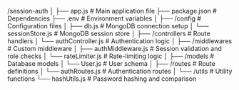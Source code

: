 /session-auth
│
├── app.js                      # Main application file
├── package.json                # Dependencies
├── .env                        # Environment variables
│
├── /config                     # Configuration files
│   ├── db.js                   # MongoDB connection setup
│   └── sessionStore.js         # MongoDB session store
│
├── /controllers                # Route handlers
│   └── authController.js       # Authentication logic
│
├── /middlewares                # Custom middleware
│   ├── authMiddleware.js       # Session validation and role checks
│   └── rateLimiter.js          # Rate-limiting logic
│
├── /models                     # Database models
│   └── User.js                 # User schema
│
├── /routes                     # Route definitions
│   └── authRoutes.js           # Authentication routes
│
└── /utils                      # Utility functions
    └── hashUtils.js            # Password hashing and comparison

